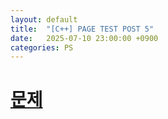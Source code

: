 ```yaml
---
layout: default
title:  "[C++] PAGE TEST POST 5"
date:   2025-07-10 23:00:00 +0900
categories: PS
---
```


# [문제](https://acmicpc.net/problem/11657)

